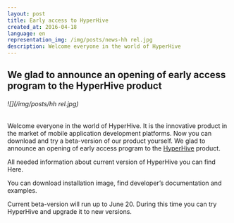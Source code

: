 ```yaml
---
layout: post
title: Early access to HyperHive
created_at: 2016-04-18
language: en
representation_img: /img/posts/news-hh rel.jpg
description: Welcome everyone in the world of HyperHive
---
```


## We glad to announce an opening of early access program to the HyperHive product

###### ![](/img/posts/hh rel.jpg)

Welcome everyone in the world of HyperHive. It is the innovative product in the market of mobile application development platforms. Now you can download and try a beta-version of our product yourself. We glad to announce an opening of early access program to the [HyperHive][hh] product.  
 
All needed information about current version of HyperHive you can find Here.  
 
You can download installation image, find developer’s documentation and examples.  
 
Current beta-version will run up to June 20. During this time you can try HyperHive and upgrade it to new versions.  


[//]: #
   [eap]: <http://hhive.eap.eigenmethod.com>
   [hh]: <http://eigenmethod.com/products/hh/>

